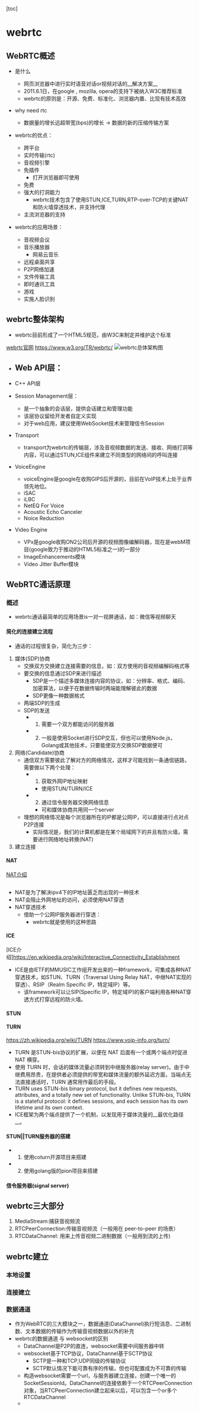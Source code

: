 [toc]

# webrtc


## WebRTC概述
- 是什么
	- 网页浏览器中进行实时语音对话or视频对话的__解决方案__
	- 2011.6.1日，在google , mozilla, opera的支持下被纳入W3C推荐标准
	- webrtc的原则是：开源、免费、标准化、浏览器内置、比现有技术高效
- why need rtc
	- 数据量的增长远超带宽(bps)的增长 -> 数据的新的压缩传输方案

- webrtc的优点：
	- 跨平台
	- 实时传输(rtc)
	- 音视频引擎
	- 免插件
		- 打开浏览器即可使用
	- 免费
	- 强大的打洞能力
		- webrtc技术包含了使用STUN,ICE,TURN,RTP-over-TCP的关键NAT和防火墙穿透技术，并支持代理
	- 主流浏览器的支持

- webrtc的应用场景：
	- 音视频会议
	- 音乐播放器
		- 网易云音乐
	- 远程桌面共享
	- P2P网络加速
	- 文件传输工具
	- 即时通讯工具
	- 游戏
	- 实施人脸识别
## webrtc整体架构
- webrtc目前形成了一个HTML5规范，由W3C来制定并维护这个标准

[webrtc官网](https://webrtc.github.io/webrtc-org/architecture/)
https://www.w3.org/TR/webrtc/
![webrtc总体架构图]()

- Web API层：
	- 
- C++ API层

- Session Management层：
	- 是一个抽象的会话层，提供会话建立和管理功能
	- 该层协议留给开发者自定义实现
	- 对于web应用，建议使用WebSocket技术来管理信令Session

- Transport
	- transport为webrtc的传输层，涉及音视频数据的发送、接收、网络打洞等内容，可以通过STUN,ICE组件来建立不同类型的网络间的呼叫连接

- VoiceEngine
	- voiceEngine是google在收购GIPS后开源的，目前在VoIP技术上处于业界领先地位。
	- iSAC
	- iLBC
	- NetEQ For Voice
	- Acoustic Echo Canceler
	- Noice Reduction

- Video Engine
	- VPx是google收购ON2公司后开源的视频图像编解码器，现在是webM项目(google致力于推动的HTML5标准之一)的一部分
	- ImageEnhancements模块
	- Video Jitter Buffer模块

## WebRTC通话原理

### 概述
- webrtc通话最简单的应用场景is一对一视屏通话，如：微信等视频聊天
#### 简化的连接建立流程
- 通话的过程很复杂，简化为三步：
1. 媒体(SDP)协商
	- 交换双方交换建立连接需要的信息，如：双方使用的音视频编解码格式等
	- 要交换的信息通过SDP来进行描述
		- SDP是一个描述多媒体连接内容的协议，如：分辨率、格式、编码、加密算法，以便于在数据传输时两端能理解彼此的数据
		- SDP更像一种数据格式
	- 两端SDP的生成
	- SDP的发送
		- 1. 需要一个双方都能访问的服务器
		- 2. 一般是使用Socket进行SDP交互，但也可以使用Node.js，Golang或其他技术，只要能使双方交换SDP数据便可
2. 网络(Candidate)协商
	- 通信双方需要彼此了解对方的网络情况，这样才可能找到一条通信链路，需要做以下两个处理：
		- 1. 获取外网IP地址映射
			- 使用STUN/TURN/ICE
		- 2. 通过信令服务器交换网络信息
			- 可和媒体协商共用同一个server
	- 理想的网络情况是每个浏览器所在的IP都是公网IP，可以直接进行点对点P2P连接
		- 实际情况是，我们的计算机都是在某个局域网下的并且有防火墙，需要进行网络地址转换(NAT)
3. 建立连接


####  NAT
[NAT介绍](https://en.wikipedia.org/wiki/Network_address_translation)

![]()

- NAT是为了解决ipv4下的IP地址匮乏而出现的一种技术
- NAT会阻止外网地址的访问，必须使用NAT穿透
- NAT穿透技术
  - 借助一个公网IP服务器进行穿透：
    - webrtc就是使用的这种思路

#### ICE
[ICE介绍]https://en.wikipedia.org/wiki/Interactive_Connectivity_Establishment

- ICE是由IETF的MMUSIC工作组开发出来的一种framework，可集成各种NAT穿透技术，如STUN、TURN（Traversal Using Relay NAT，中继NAT实现的穿透）、RSIP（Realm Specific IP，特定域IP）等。
	- 该framework可以让SIP(Specific IP，特定域IP)的客户端利用各种NAT穿透方式打穿远程的防火墙。
#### STUN

#### TURN
https://zh.wikipedia.org/wiki/TURN
https://www.voip-info.org/turn/

- TURN 是STUN-bis协议的扩展，以便在 NAT 后面有一个或两个端点时促进 NAT 横穿。
- 使用 TURN 时，会话的媒体流量必须转到中继服务器(relay server)。由于中继费用昂贵，在提供者必须提供的带宽和媒体流量的额外延迟方面，当端点无法直接通话时，TURN 通常用作最后的手段。
- TURN uses STUN-bis binary protocol, but it defines new requests, attributes, and a totally new set of functionality. Unlike STUN-bis, TURN is a stateful protocol: it defines sessions, and each session has its own lifetime and its own context.
- ICE框架为两个端点提供了一个机制，以发现用于媒体流量的__最优化路径__。


#### STUN||TURN服务器的搭建
- 1. 使用coturn开源项目来搭建
- 2. 使用golang版的pion项目来搭建


#### 信令服务器(signal server)


## webrtc三大部分
1. MediaStream:捕获音视频流
2. RTCPeerConnection:传输音视频流（一般用在 peer-to-peer 的场景）
3. RTCDataChannel: 用来上传音视频二进制数据（一般用到流的上传)




## webrtc建立
### 本地设置

### 连接建立

### 数据通道
- 作为WebRTC的三大模块之一，数据通道(DataChannel)执行短消息、二进制数、文本数据的传输作为传输音视频数据以外的补充
- webrtc的数据通道 与 websocket的区别
	- DataChannel是P2P的直连，websocket需要中间服务器中转
	- websocket基于TCP协议，DataChannel基于SCTP协议
		- SCTP是一种和TCP,UDP同级的传输协议
		- SCTP默认情况下能可靠有序的传输，但也可配置成为不可靠的传输
	- 构造websocket需要一个url，与服务器建立连接，创建一个唯一的SocketSessionId。DataChannel的连接依赖于一个RTCPeerConnection对象，当RTCPeerConnection建立起来以后，可以包含一个or多个RTCDataChannel
	- 